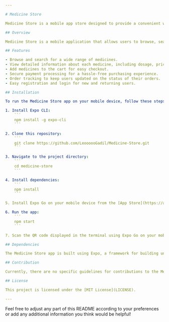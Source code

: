 ```yaml
---

# Medicine Store

Medicine Store is a mobile app store designed to provide a convenient way for users to purchase medicines, particularly catering to individuals who are unable to physically go outside.

## Overview

Medicine Store is a mobile application that allows users to browse, search, and purchase medicines directly from their mobile devices. With an intuitive user interface, users can easily find the medicines they need and place orders from the comfort of their homes.

## Features

- Browse and search for a wide range of medicines.
- View detailed information about each medicine, including dosage, price, and availability.
- Add medicines to the cart for easy checkout.
- Secure payment processing for a hassle-free purchasing experience.
- Order tracking to keep users updated on the status of their orders.
- Easy registration and login for new and returning users.

## Installation

To run the Medicine Store app on your mobile device, follow these steps:

1. Install Expo CLI:
    ```
    npm install -g expo-cli
    ```

2. Clone this repository:
    ```
    git clone https://github.com/LeoooooGadil/Medicine-Store.git
    ```

3. Navigate to the project directory:
    ```
    cd medicine-store
    ```

4. Install dependencies:
    ```
    npm install
    ```

5. Install Expo Go on your mobile device from the [App Store](https://apps.apple.com/us/app/expo-go/id982107779) or [Google Play Store](https://play.google.com/store/apps/details?id=host.exp.exponent&hl=en_US&gl=US).

6. Run the app:
    ```
    npm start
    ```

7. Scan the QR code displayed in the terminal using Expo Go on your mobile device to open the app.

## Dependencies

The Medicine Store app is built using Expo, a framework for building universal React applications. There are no additional dependencies required to run the app.

## Contribution

Currently, there are no specific guidelines for contributions to the Medicine Store project. However, contributions are welcome! If you'd like to contribute, feel free to fork the repository, make your changes, and submit a pull request.

## License

This project is licensed under the [MIT License](LICENSE).

---
```


Feel free to adjust any part of this README according to your preferences or add any additional information you think would be helpful!
